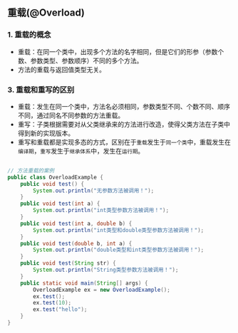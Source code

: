 ## 重载(@Overload)

### 1. 重载的概念

- 重载：在同一个类中，出现多个方法的名字相同，但是它们的形参（参数个数、参数类型、参数顺序）不同的多个方法。
- 方法的重载与返回值类型无关。

### 3. 重载和重写的区别

- <RouteLink active to="/admin/Java/Java基础/方法的重载.md">重载</RouteLink>：发生在同一个类中，方法名必须相同，参数类型不同、个数不同、顺序不同，通过同名不同参数的方法重载。
- <RouteLink to="/admin/Java/Java基础/重写.md">重写</RouteLink>：子类根据需要对从父类继承来的方法进行改造，使得父类方法在子类中得到新的实现版本。
- 重写和重载都是实现多态的方式，区别在于`重载`发生于`同一个类`中，重载发生在`编译期`，`重写`发生于`继承体系`中，发生在`运行期`。

```java

// 方法重载的案例
public class OverloadExample {
    public void test() {
        System.out.println("无参数方法被调用！");
    }
    public void test(int a) {
        System.out.println("int类型参数方法被调用！");
    }
    public void test(int a, double b) {
        System.out.println("int类型和double类型参数方法被调用！");
    }
    public void test(double b, int a) {
        System.out.println("double类型和int类型参数方法被调用！");
    }
    public void test(String str) {
        System.out.println("String类型参数方法被调用！");
    }
    public static void main(String[] args) {
        OverloadExample ex = new OverloadExample();
        ex.test();
        ex.test(10);
        ex.test("hello");
    }
}
```
